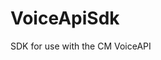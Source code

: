 # VoiceApiSdk
SDK for use with the CM VoiceAPI

[build]: https://ci.appveyor.com/api/projects/status/j3s39605fppcmgbn/branch/master?svg=true "Build Status"